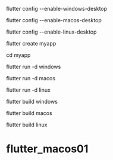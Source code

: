 flutter config --enable-windows-desktop

flutter config --enable-macos-desktop

flutter config --enable-linux-desktop

 
flutter create myapp

cd myapp

 
flutter run -d windows

flutter run -d macos

flutter run -d linux
 
 
flutter build windows

flutter build macos

flutter build linux


# flutter_macos01
